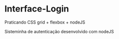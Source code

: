 # Interface-Login
Praticando CSS grid + flexbox + nodeJS

Sisteminha de autenticação desenvolvido com nodeJS 

